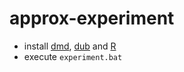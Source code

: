 # approx-experiment
* install [dmd](http://dlang.org/download), [dub](http://code.dlang.org/download) and [R](https://cran.r-project.org/bin/windows/base/)
* execute `experiment.bat`
